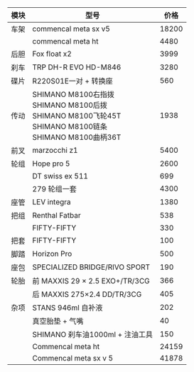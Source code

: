 | 模块 | 型号                                                                                                          | 价格  |
| ---- | ------------------------------------------------------------------------------------------------------------- | ----- |
| 车架 | commencal meta sx v5                                                                                          | 18200 |
|      | commencal meta ht                                                                                             | 4480  |
| 后胆 | Fox float x2                                                                                                  | 3999  |
| 刹车 | TRP DH-R EVO HD-M846                                                                                          | 3280  |
| 碟片 | R220S01E一对 + 转换座                                                                                         | 560   |
| 传动 | SHIMANO M8100右指拨<br>SHIMANO M8100后拨<br>SHIMANO M8100飞轮45T<br>SHIMANO M8100链条<br>SHIMANO M8100曲柄36T | 1938  |
| 前叉 | marzocchi z1                                                                                                  | 5400  |
| 轮组 | Hope pro 5                                                                                                    | 2600  |
|      | DT swiss ex 511                                                                                               | 699   |
|      | 279 轮组一套                                                                                                  | 4300  |
| 座管 | LEV integra                                                                                                   | 1380  |
| 把组 | Renthal Fatbar                                                                                                | 538   |
|      | FIFTY-FIFTY                                                                                                   | 330   |
| 把套 | FIFTY-FIFTY                                                                                                   | 100   |
| 脚踏 | Horizon Pro                                                                                                   | 500   |
| 座包 | SPECIALIZED BRIDGE/RIVO SPORT                                                                                 | 190   |
| 轮胎 | 前 MAXXIS 29 × 2.5 EXO+/TR/3CG                                                                                | 366   |
|      | 后 MAXXIS 275×2.4 DD/TR/3CG                                                                                   | 405   |
| 杂项 | STANS 946ml 自补液                                                                                            | 202   |
|      | 真空胎垫 + 气嘴                                                                                               | 40    |
|      | SHIMANO 刹车油1000ml + 注油工具                                                                               | 150   |
|      | Commencal meta ht                                                                                             | 24159 |
|      | Commencal meta sx v 5                                                                                         | 41878 |
